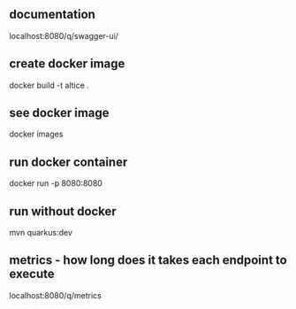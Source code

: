 ## documentation
localhost:8080/q/swagger-ui/

## create docker image
docker build -t altice .

## see docker image
docker images

## run docker container
docker run -p 8080:8080 <IMAGE ID>

## run without docker
mvn quarkus:dev

## metrics - how long does it takes each endpoint to execute
localhost:8080/q/metrics

